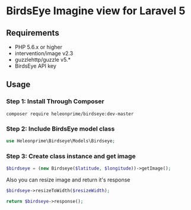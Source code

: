 # BirdsEye Imagine view for Laravel 5

## Requirements

- PHP 5.6.x or higher
- intervention/image v2.3
- guzzlehttp/guzzle v5.*
- BirdsEye API key

## Usage

### Step 1: Install Through Composer

```
composer require heleonprime/birdseye:dev-master
```

### Step 2: Include BirdsEye model class

```php
use Heleonprime\Birdseye\Models\Birdseye;
```

### Step 3: Create class instance and get image

```php
$birdseye = (new Birdseye($latitude, $longitude))->getImage();
```

Also you can resize image and return it's response

```php
$birdseye->resizeToWidth($resizeWidth);

return $birdseye->response();
```
